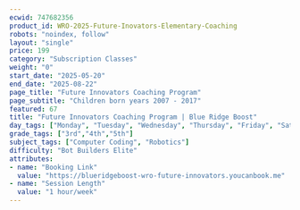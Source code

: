 ```yaml
---
ecwid: 747682356
product_id: WRO-2025-Future-Inovators-Elementary-Coaching
robots: "noindex, follow"
layout: "single"
price: 199
category: "Subscription Classes"
weight: "0"
start_date: "2025-05-20"
end_date: "2025-08-22"
page_title: "Future Innovators Coaching Program"
page_subtitle: "Children born years 2007 - 2017"
featured: 67
title: "Future Innovators Coaching Program | Blue Ridge Boost"
day_tags: ["Monday", "Tuesday", "Wednesday", "Thursday", "Friday", "Saturday", "Sunday"]
grade_tags: ["3rd","4th","5th"]
subject_tags: ["Computer Coding", "Robotics"]
difficulty: "Bot Builders Elite"
attributes:
- name: "Booking Link"
  value: "https://blueridgeboost-wro-future-innovators.youcanbook.me"
- name: "Session Length"
  value: "1 hour/week"
---
```

